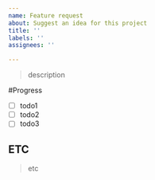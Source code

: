 ```yaml
---
name: Feature request
about: Suggest an idea for this project
title: ''
labels: ''
assignees: ''

---
```


> description

#Progress
- [ ] todo1
- [ ] todo2
- [ ] todo3

## ETC
> etc
